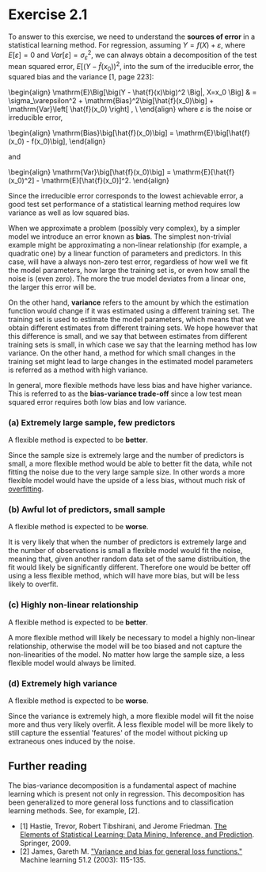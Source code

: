 
# Exercise 2.1

To answer to this exercise, we need to understand the <b>sources of error</b> in a statistical learning method. For regression, assuming $Y = f(X) + \varepsilon$, where $E[\varepsilon]=0$ and $Var[\varepsilon]=\sigma_\varepsilon^2$, we can always obtain a decomposition of the test mean squared error, $E[(Y - \hat{f}(x_0))^2$, into the sum of the irreducible error, the squared bias and the variance [1, page 223]:

\begin{align}
\mathrm{E}\Big[\big(Y - \hat{f}(x)\big)^2 \Big|\, X=x_0 \Big]
 & =  \sigma_\varepsilon^2 + \mathrm{Bias}^2\big[\hat{f}(x_0)\big] + \mathrm{Var}\left[ \hat{f}(x_0) \right] , \\
\end{align}
where $\varepsilon$ is the noise or irreducible error, 

\begin{align}
 \mathrm{Bias}\big[\hat{f}(x_0)\big] = \mathrm{E}\big[\hat{f}(x_0) - f(x_0)\big],
\end{align}

and

\begin{align}
\mathrm{Var}\big[\hat{f}(x_0)\big] = \mathrm{E}[\hat{f}(x_0)^2] - \mathrm{E}[\hat{f}(x_0)]^2.
\end{align}


Since the irreducible error corresponds to the lowest achievable error, a good test set performance of a statistical learning method requires low variance as well as low squared bias.

When we approximate a problem (possibly very complex), by a simpler model we introduce an error known as <b>bias</b>.
The simplest non-trivial example might be approximating a non-linear relationship (for example, a quadratic one) by a linear function of parameters and predictors. In this case, will have a always non-zero test error, regardless of how well we fit the model parameters, how large the training set is, or even how small the noise is (even zero). The more the true model deviates from a linear one, the larger this error will be.

On the other hand, <b>variance</b> refers to the amount by which the estimation function would change if it was estimated using a different training set.
The training set is used to estimate the model parameters, which means that we obtain different estimates from different training sets. We hope however that this difference is small, and we say that between estimates from different training sets is small, in which case we say that the learning method has low variance.
On the other hand, a method for which small changes in the training set might lead to large changes in the estimated model parameters is referred as a method with high variance.

In general, more flexible methods have less bias and have higher variance. This is referred to as the  <b>bias-variance trade-off</b> since a low test mean squared error requires both low bias and low variance.

### (a) Extremely large sample, few predictors

A flexible method is expected to be **better**. 

Since the sample size is extremely large and the number of predictors is small, a more flexible method would be able to better fit the data, while not fitting the noise due to the very large sample size. In other words a more flexible model would have the upside of a less bias, without much risk of [overfitting](https://www.youtube.com/watch?v=DQWI1kvmwRg).

### (b) Awful lot of predictors, small sample

A flexible method is expected to be  **worse**.

It is very likely that when the number of predictors is extremely large and the number of observations is small a flexible model would fit the noise, meaning that, given another random data set of the same distribuition, the fit would likely be significantly different. Therefore one would be better off using a less flexible method, which will have more bias, but will be less likely to overfit.

### (c) Highly non-linear relationship

A flexible method is expected to be  **better**.

A more flexible method will likely be necessary to model a highly non-linear relationship, otherwise the model will be too biased and not capture the non-linearities of the model. No matter how large the sample size, a less flexible model would always be limited.

### (d) Extremely high variance

A flexible method is expected to be  **worse**.

Since the variance is extremely high, a more flexible model will fit the noise more and thus very likely overfit. A less flexible model will be more likely to still capture the essential 'features' of the model without picking up extraneous ones induced by the noise.

## Further reading

The bias-variance decomposition is a fundamental aspect of machine learning which is present not only in regression. This decomposition has been generalized to more general loss functions and to classification learning methods. See, for example, [2].


* [1] Hastie, Trevor, Robert Tibshirani, and Jerome Friedman. [The Elements of Statistical Learning: Data Mining, Inference, and Prediction](https://web.stanford.edu/~hastie/ElemStatLearn/). Springer, 2009.
* [2] James, Gareth M. ["Variance and bias for general loss functions."](http://www-bcf.usc.edu/~gareth/research/bv.pdf)  Machine learning 51.2 (2003): 115-135. 
